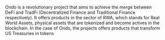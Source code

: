 Ondo is a revolutionary project that aims to achieve the merge between DeFi and TradFi (Decentralized Finance and Traditional Finance respectively). It offers products in the sector of RWA, which stands for Real World Assets, physical assets that are tokenized and become actives in the blockchain. In the case of Ondo, the projects offers products that transform US Treasuries in tokens 